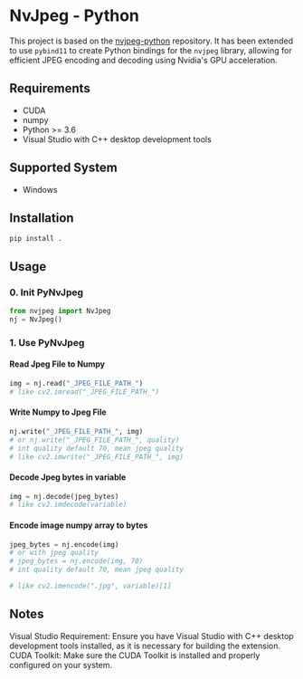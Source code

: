 # NvJpeg - Python

This project is based on the [nvjpeg-python](https://github.com/UsingNet/nvjpeg-python) repository. It has been extended to use `pybind11` to create Python bindings for the `nvjpeg` library, allowing for efficient JPEG encoding and decoding using Nvidia's GPU acceleration.

## Requirements

- CUDA
- numpy
- Python >= 3.6
- Visual Studio with C++ desktop development tools

## Supported System

- Windows

## Installation

```shell
pip install .
```

## Usage

### 0. Init PyNvJpeg

```python
from nvjpeg import NvJpeg
nj = NvJpeg()
```

### 1. Use PyNvJpeg

#### Read Jpeg File to Numpy

```python
img = nj.read("_JPEG_FILE_PATH_")
# like cv2.imread("_JPEG_FILE_PATH_")
```

#### Write Numpy to Jpeg File

```python
nj.write("_JPEG_FILE_PATH_", img)
# or nj.write("_JPEG_FILE_PATH_", quality)
# int quality default 70, mean jpeg quality
# like cv2.imwrite("_JPEG_FILE_PATH_", img)
```

#### Decode Jpeg bytes in variable

```python
img = nj.decode(jpeg_bytes)
# like cv2.imdecode(variable)
```

#### Encode image numpy array to bytes

```python
jpeg_bytes = nj.encode(img)
# or with jpeg quality
# jpeg_bytes = nj.encode(img, 70)
# int quality default 70, mean jpeg quality

# like cv2.imencode(".jpg", variable)[1]
```

## Notes

Visual Studio Requirement: Ensure you have Visual Studio with C++ desktop development tools installed, as it is necessary for building the extension.
CUDA Toolkit: Make sure the CUDA Toolkit is installed and properly configured on your system.
